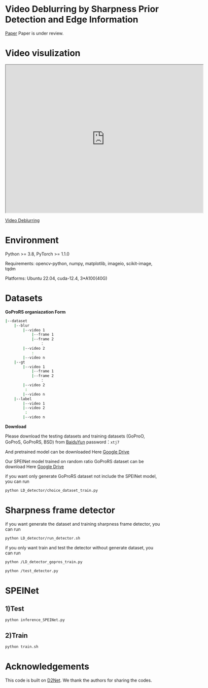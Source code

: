 # Video Deblurring by Sharpness Prior Detection and Edge Information
[Paper](https://arxiv.org/abs/2501.12246)    Paper is under review.
# Video visulization
<iframe src="https://drive.google.com/file/d/1d7F9RDtkRZ0NQ701mw-izlyxvNz1UZnc/preview" width="640" height="480"></iframe>

[Video Deblurring](https://drive.google.com/file/d/1d7F9RDtkRZ0NQ701mw-izlyxvNz1UZnc/view?usp=drive_link)




# Environment
Python >= 3.8, PyTorch >= 1.1.0

Requirements: opencv-python, numpy, matplotlib, imageio, scikit-image, tqdm

Platforms: Ubuntu 22.04, cuda-12.4, 3*A100(40G)

# Datasets
**GoProRS organiazation Form**
```bash
|--dataset
    |--blur  
        |--video 1
            |--frame 1
            |--frame 2
                ：  
        |--video 2
            :
        |--video n
    |--gt
        |--video 1
            |--frame 1
            |--frame 2
                ：  
        |--video 2
         :
        |--video n
    |--label
        |--video 1
        |--video 2
         :
        |--video n
```
**Download**

Please download the testing datasets and training datasets (GoProO, GoProS, GoProRS, BSD) from [BaiduYun](https://pan.baidu.com/s/1HCtfDtz35fl-ihlvhRFugQ?pwd=xtj7) password：`xtj7`

And pretrained model can be downloaded Here [Google Drive](https://drive.google.com/drive/folders/17gJkfAGVcBiLU50wBfueLrQHMj9J2Fev?dmr=1&ec=wgc-drive-globalnav-goto)

Our SPEINet model trained on random ratio GoProRS dataset can be download Here [Google Drive](https://drive.google.com/drive/folders/1AfAH4Fmj1DE0tcxOCMssCqCWuIcptkBI?dmr=1&ec=wgc-drive-globalnav-goto)

if you want only generate GoProRS dataset not include the SPEINet model, you can run
```bash
python LD_detector/choice_dataset_train.py
```
# Sharpness frame detector 
if you want generate the dataset and training sharpness frame detector, you can run 

```bash
python LD_detector/run_detector.sh
```
if you only want train and test the detector without generate dataset, you can run

```bash
python /LD_detector_gopros_train.py
```
```bash
python /test_detector.py
```
# SPEINet
## 1)Test
```bash
python inference_SPEINet.py
```
## 2)Train
```bash
python train.sh
```
# Acknowledgements
This code is built on [D2Net](https://github.com/shangwei5/D2Net?tab=readme-ov-file#prerequisites). We thank the authors for sharing the codes.
